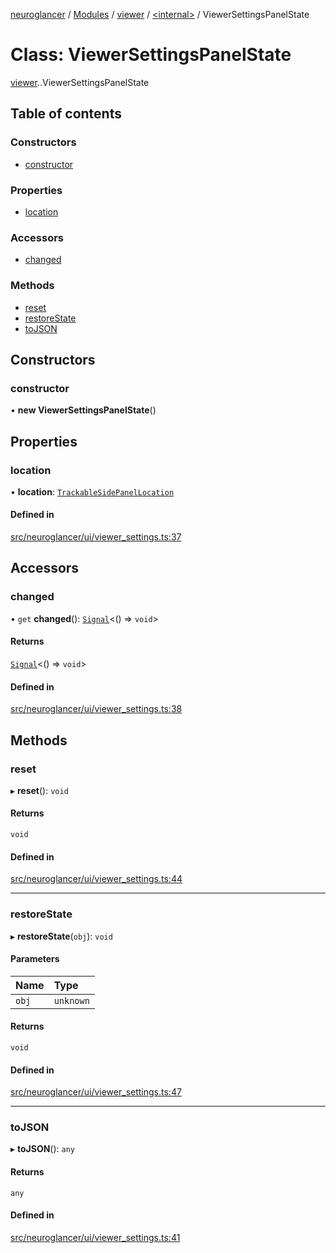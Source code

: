 [neuroglancer](../README.md) / [Modules](../modules.md) / [viewer](../modules/viewer.md) / [<internal\>](../modules/viewer._internal_.md) / ViewerSettingsPanelState

# Class: ViewerSettingsPanelState

[viewer](../modules/viewer.md).[<internal>](../modules/viewer._internal_.md).ViewerSettingsPanelState

## Table of contents

### Constructors

- [constructor](viewer._internal_.ViewerSettingsPanelState.md#constructor)

### Properties

- [location](viewer._internal_.ViewerSettingsPanelState.md#location)

### Accessors

- [changed](viewer._internal_.ViewerSettingsPanelState.md#changed)

### Methods

- [reset](viewer._internal_.ViewerSettingsPanelState.md#reset)
- [restoreState](viewer._internal_.ViewerSettingsPanelState.md#restorestate)
- [toJSON](viewer._internal_.ViewerSettingsPanelState.md#tojson)

## Constructors

### constructor

• **new ViewerSettingsPanelState**()

## Properties

### location

• **location**: [`TrackableSidePanelLocation`](image_user_layer._internal_.TrackableSidePanelLocation.md)

#### Defined in

[src/neuroglancer/ui/viewer_settings.ts:37](https://github.com/ActiveBrainAtlas2/neuroglancer/blob/540617bc/src/neuroglancer/ui/viewer_settings.ts#L37)

## Accessors

### changed

• `get` **changed**(): [`Signal`](coordinate_transform._internal_.Signal.md)<() => `void`\>

#### Returns

[`Signal`](coordinate_transform._internal_.Signal.md)<() => `void`\>

#### Defined in

[src/neuroglancer/ui/viewer_settings.ts:38](https://github.com/ActiveBrainAtlas2/neuroglancer/blob/540617bc/src/neuroglancer/ui/viewer_settings.ts#L38)

## Methods

### reset

▸ **reset**(): `void`

#### Returns

`void`

#### Defined in

[src/neuroglancer/ui/viewer_settings.ts:44](https://github.com/ActiveBrainAtlas2/neuroglancer/blob/540617bc/src/neuroglancer/ui/viewer_settings.ts#L44)

___

### restoreState

▸ **restoreState**(`obj`): `void`

#### Parameters

| Name | Type |
| :------ | :------ |
| `obj` | `unknown` |

#### Returns

`void`

#### Defined in

[src/neuroglancer/ui/viewer_settings.ts:47](https://github.com/ActiveBrainAtlas2/neuroglancer/blob/540617bc/src/neuroglancer/ui/viewer_settings.ts#L47)

___

### toJSON

▸ **toJSON**(): `any`

#### Returns

`any`

#### Defined in

[src/neuroglancer/ui/viewer_settings.ts:41](https://github.com/ActiveBrainAtlas2/neuroglancer/blob/540617bc/src/neuroglancer/ui/viewer_settings.ts#L41)
